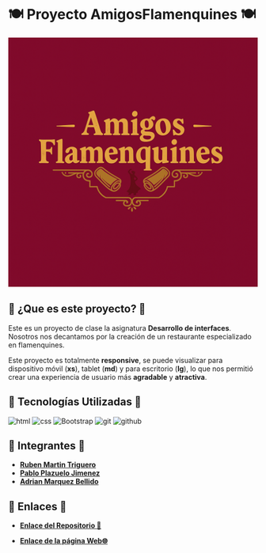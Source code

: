# 🍽️ Proyecto AmigosFlamenquines 🍽️

![LogoAmigosFlamenquines](./assets/img/img_logos/logo_restaurante.jpg)

## 🤔 ¿Que es este proyecto? 🤔

Este es un proyecto de clase la asignatura **Desarrollo de interfaces**. Nosotros nos decantamos por la creación de un restaurante especializado en flamenquines.

Este proyecto es totalmente **responsive**, se puede visualizar para dispositivo móvil (**xs**), tablet (**md**) y para escritorio (**lg**), lo que nos permitió crear una experiencia de usuario más **agradable** y **atractiva**.

## 📝 Tecnologías Utilizadas 📝

![html](https://img.shields.io/badge/HTML5-E34F26?style=for-the-badge&logo=html5&logoColor=white)  ![css](https://img.shields.io/badge/CSS-663399?style=for-the-badge&logo=CSS)  ![Bootstrap](https://img.shields.io/badge/Bootstrap-563D7C?style=for-the-badge&logo=bootstrap&logoColor=white) ![git](https://img.shields.io/badge/Git-F05032?style=for-the-badge&logo=git&logoColor=white) ![github](https://img.shields.io/badge/GiHub-FCC624?style=for-the-badge&logo=github&logoColor=white&color=black)

## 👥 Integrantes 👥

- [**Ruben Martin Triguero**](https://github.com/Ruben12MT)
- [**Pablo Plazuelo Jimenez**](https://github.com/Kasi800)
- [**Adrian Marquez Bellido**](https://github.com/justy005)

## 📍 Enlaces 📍

- **[Enlace del Repositorio 🔗](https://github.com/xamarbel660/AmigosFlamenquines)**

- **[Enlace de la página Web🌐](https://amigos-flamenquines.vercel.app/)**

